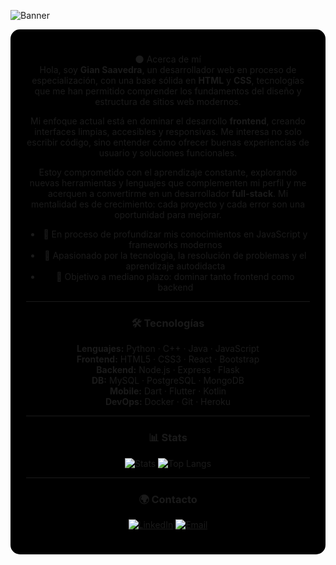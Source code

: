 ![Banner](https://capsule-render.vercel.app/api?type=waving&color=0:000000,100:7a0000&height=180&section=header&text=Gian%20Saavedra%20%7C%20Frontend%20Developer&fontColor=ffffff&fontSize=36&animation=fadeIn)

<div align="center" style="background-color:#000000; padding: 25px; border-radius: 15px; max-width: 700px; margin: auto;">

🌑 Acerca de mí  
Hola, soy **Gian Saavedra**, un desarrollador web en proceso de especialización, con una base sólida en **HTML** y **CSS**, tecnologías que me han permitido comprender los fundamentos del diseño y estructura de sitios web modernos.

Mi enfoque actual está en dominar el desarrollo **frontend**, creando interfaces limpias, accesibles y responsivas. Me interesa no solo escribir código, sino entender cómo ofrecer buenas experiencias de usuario y soluciones funcionales.

Estoy comprometido con el aprendizaje constante, explorando nuevas herramientas y lenguajes que complementen mi perfil y me acerquen a convertirme en un desarrollador **full-stack**. Mi mentalidad es de crecimiento: cada proyecto y cada error son una oportunidad para mejorar.

- 🚀 En proceso de profundizar mis conocimientos en JavaScript y frameworks modernos  
- 🧠 Apasionado por la tecnología, la resolución de problemas y el aprendizaje autodidacta  
- 🎯 Objetivo a mediano plazo: dominar tanto frontend como backend  

---

### 🛠️ Tecnologías
**Lenguajes:** Python · C++ · Java · JavaScript  
**Frontend:** HTML5 · CSS3 · React · Bootstrap  
**Backend:** Node.js · Express · Flask  
**DB:** MySQL · PostgreSQL · MongoDB  
**Mobile:** Dart · Flutter · Kotlin  
**DevOps:** Docker · Git · Heroku

---

### 📊 Stats
![Stats](https://github-readme-stats.vercel.app/api?username=TU-USUARIO&show_icons=true&theme=radical&bg_color=000000&title_color=ff0000&text_color=ffffff&icon_color=ff0000)
![Top Langs](https://github-readme-stats.vercel.app/api/top-langs/?username=TU-USUARIO&layout=compact&theme=radical&bg_color=000000&title_color=ff0000&text_color=ffffff)

---

### 🌍 Contacto
[![LinkedIn](https://img.shields.io/badge/LinkedIn-0A66C2?logo=linkedin&logoColor=white)](https://www.linkedin.com/) 
[![Email](https://img.shields.io/badge/Email-D14836?logo=gmail&logoColor=white)](mailto:tuemail@gmail.com)

</div>
